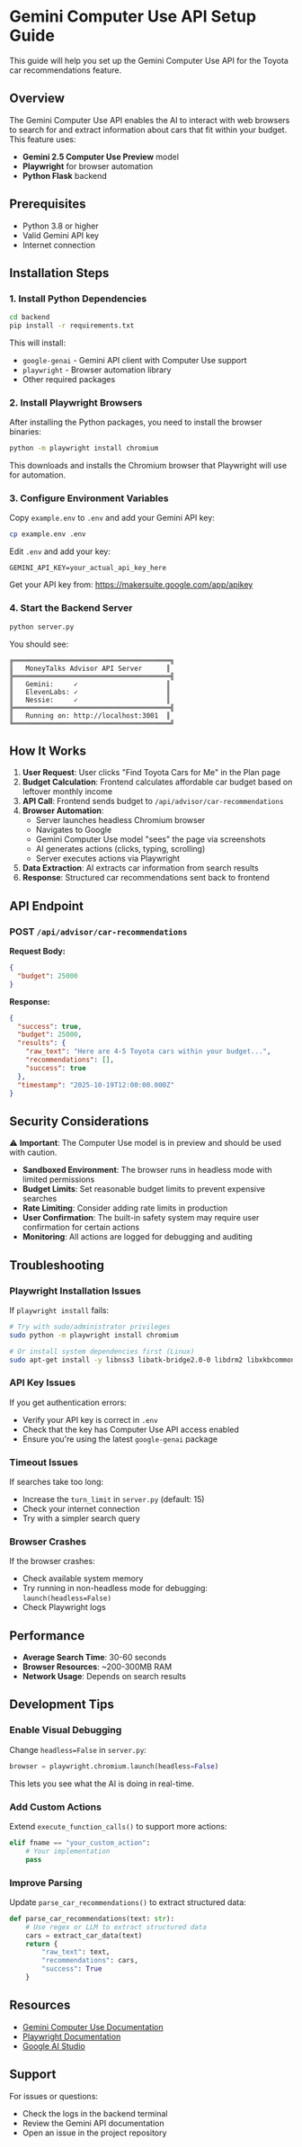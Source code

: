 # Gemini Computer Use API Setup Guide

This guide will help you set up the Gemini Computer Use API for the Toyota car recommendations feature.

## Overview

The Gemini Computer Use API enables the AI to interact with web browsers to search for and extract information about cars that fit within your budget. This feature uses:

- **Gemini 2.5 Computer Use Preview** model
- **Playwright** for browser automation
- **Python Flask** backend

## Prerequisites

- Python 3.8 or higher
- Valid Gemini API key
- Internet connection

## Installation Steps

### 1. Install Python Dependencies

```bash
cd backend
pip install -r requirements.txt
```

This will install:
- `google-genai` - Gemini API client with Computer Use support
- `playwright` - Browser automation library
- Other required packages

### 2. Install Playwright Browsers

After installing the Python packages, you need to install the browser binaries:

```bash
python -m playwright install chromium
```

This downloads and installs the Chromium browser that Playwright will use for automation.

### 3. Configure Environment Variables

Copy `example.env` to `.env` and add your Gemini API key:

```bash
cp example.env .env
```

Edit `.env` and add your key:
```
GEMINI_API_KEY=your_actual_api_key_here
```

Get your API key from: https://makersuite.google.com/app/apikey

### 4. Start the Backend Server

```bash
python server.py
```

You should see:
```
╔═══════════════════════════════════════╗
║   MoneyTalks Advisor API Server      ║
╠═══════════════════════════════════════╣
║   Gemini:     ✓                      ║
║   ElevenLabs: ✓                      ║
║   Nessie:     ✓                      ║
╠═══════════════════════════════════════╣
║   Running on: http://localhost:3001  ║
╚═══════════════════════════════════════╝
```

## How It Works

1. **User Request**: User clicks "Find Toyota Cars for Me" in the Plan page
2. **Budget Calculation**: Frontend calculates affordable car budget based on leftover monthly income
3. **API Call**: Frontend sends budget to `/api/advisor/car-recommendations`
4. **Browser Automation**: 
   - Server launches headless Chromium browser
   - Navigates to Google
   - Gemini Computer Use model "sees" the page via screenshots
   - AI generates actions (clicks, typing, scrolling)
   - Server executes actions via Playwright
5. **Data Extraction**: AI extracts car information from search results
6. **Response**: Structured car recommendations sent back to frontend

## API Endpoint

### POST `/api/advisor/car-recommendations`

**Request Body:**
```json
{
  "budget": 25000
}
```

**Response:**
```json
{
  "success": true,
  "budget": 25000,
  "results": {
    "raw_text": "Here are 4-5 Toyota cars within your budget...",
    "recommendations": [],
    "success": true
  },
  "timestamp": "2025-10-19T12:00:00.000Z"
}
```

## Security Considerations

⚠️ **Important**: The Computer Use model is in preview and should be used with caution.

- **Sandboxed Environment**: The browser runs in headless mode with limited permissions
- **Budget Limits**: Set reasonable budget limits to prevent expensive searches
- **Rate Limiting**: Consider adding rate limits in production
- **User Confirmation**: The built-in safety system may require user confirmation for certain actions
- **Monitoring**: All actions are logged for debugging and auditing

## Troubleshooting

### Playwright Installation Issues

If `playwright install` fails:

```bash
# Try with sudo/administrator privileges
sudo python -m playwright install chromium

# Or install system dependencies first (Linux)
sudo apt-get install -y libnss3 libatk-bridge2.0-0 libdrm2 libxkbcommon0 libgbm1
```

### API Key Issues

If you get authentication errors:
- Verify your API key is correct in `.env`
- Check that the key has Computer Use API access enabled
- Ensure you're using the latest `google-genai` package

### Timeout Issues

If searches take too long:
- Increase the `turn_limit` in `server.py` (default: 15)
- Check your internet connection
- Try with a simpler search query

### Browser Crashes

If the browser crashes:
- Check available system memory
- Try running in non-headless mode for debugging: `launch(headless=False)`
- Check Playwright logs

## Performance

- **Average Search Time**: 30-60 seconds
- **Browser Resources**: ~200-300MB RAM
- **Network Usage**: Depends on search results

## Development Tips

### Enable Visual Debugging

Change `headless=False` in `server.py`:

```python
browser = playwright.chromium.launch(headless=False)
```

This lets you see what the AI is doing in real-time.

### Add Custom Actions

Extend `execute_function_calls()` to support more actions:

```python
elif fname == "your_custom_action":
    # Your implementation
    pass
```

### Improve Parsing

Update `parse_car_recommendations()` to extract structured data:

```python
def parse_car_recommendations(text: str):
    # Use regex or LLM to extract structured data
    cars = extract_car_data(text)
    return {
        "raw_text": text,
        "recommendations": cars,
        "success": True
    }
```

## Resources

- [Gemini Computer Use Documentation](https://ai.google.dev/gemini-api/docs/computer-use)
- [Playwright Documentation](https://playwright.dev/python/)
- [Google AI Studio](https://makersuite.google.com/)

## Support

For issues or questions:
- Check the logs in the backend terminal
- Review the Gemini API documentation
- Open an issue in the project repository



